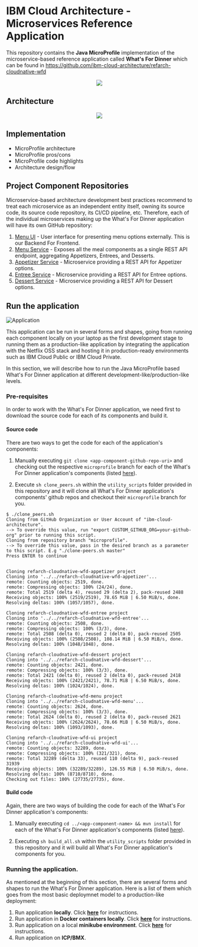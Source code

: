 # IBM Cloud Architecture - Microservices Reference Application

This repository contains the **Java MicroProfile** implementation of the microservice-based reference application called **What's For Dinner** which can be found in https://github.com/ibm-cloud-architecture/refarch-cloudnative-wfd

<p align="center">
  <a href="https://microprofile.io/">
    <img src="static/imgs/microprofile_small.png">
  </a>
</p>

## Architecture

<p align="center">
<img src="static/imgs/wfd-architecture_small.png">
</p>

## Implementation

- MicroProfile architecture
- MicroProfile pros/cons
- MicroProfile code highlights
- Architecture design/flow

## Project Component Repositories

Microservice-based architecture development best practices recommend to treat each microservice as an independent entity itself, owning its source code, its source code repository, its CI/CD pipeline, etc. Therefore, each of the individual microservices making up the What's For Dinner application will have its own GitHub repository:

1. [Menu UI](https://github.com/ibm-cloud-architecture/refarch-cloudnative-wfd-ui/tree/microprofile) - User interface for presenting menu options externally. This is our Backend For Frontend.
2. [Menu Service](https://github.com/ibm-cloud-architecture/refarch-cloudnative-wfd-menu/tree/microprofile) - Exposes all the meal components as a single REST API endpoint, aggregating Appetizers, Entrees, and Desserts.
3. [Appetizer Service](https://github.com/ibm-cloud-architecture/refarch-cloudnative-wfd-appetizer/tree/microprofile) - Microservice providing a REST API for Appetizer options.
4. [Entree Service](https://github.com/ibm-cloud-architecture/refarch-cloudnative-wfd-entree/tree/microprofile) - Microservice providing a REST API for Entree options.
5. [Dessert Service](https://github.com/ibm-cloud-architecture/refarch-cloudnative-wfd-dessert/tree/microprofile) - Microservice providing a REST API for Dessert options.

## Run the application

![Application](static/imgs/main_readme/application.png)

This application can be run in several forms and shapes, going from running each component locally on your laptop as the first development stage to running them as a production-like application by integrating the application with the Netflix OSS stack and hosting it in production-ready environments such as IBM Cloud Public or IBM Cloud Private.

In this section, we will describe how to run the Java MicroProfile based What's For Dinner application at different development-like/production-like levels.

### Pre-requisites

In order to work with the What's For Dinner application, we need first to download the source code for each of its components and build it.

#### Source code

There are two ways to get the code for each of the application's components:

1. Manually executing `git clone <app-component-github-repo-uri>` and checking out the respective `microprofile` branch for each of the What's For Dinner application's components (listed [here](#project-component-repositories)).

2. Execute `sh clone_peers.sh` within the `utility_scripts` folder provided in this repository and it will clone all What's For Dinner application's components' github repos and checkout their `microprofile` branch for you.

```
$ ./clone_peers.sh
Cloning from GitHub Organization or User Account of "ibm-cloud-architecture".
--> To override this value, run "export CUSTOM_GITHUB_ORG=your-github-org" prior to running this script.
Cloning from repository branch "microprofile".
--> To override this value, pass in the desired branch as a parameter to this script. E.g "./clone-peers.sh master"
Press ENTER to continue


Cloning refarch-cloudnative-wfd-appetizer project
Cloning into '../../refarch-cloudnative-wfd-appetizer'...
remote: Counting objects: 2519, done.
remote: Compressing objects: 100% (24/24), done.
remote: Total 2519 (delta 4), reused 29 (delta 2), pack-reused 2488
Receiving objects: 100% (2519/2519), 78.65 MiB | 6.50 MiB/s, done.
Resolving deltas: 100% (1057/1057), done.

Cloning refarch-cloudnative-wfd-entree project
Cloning into '../../refarch-cloudnative-wfd-entree'...
remote: Counting objects: 2508, done.
remote: Compressing objects: 100% (3/3), done.
remote: Total 2508 (delta 0), reused 2 (delta 0), pack-reused 2505
Receiving objects: 100% (2508/2508), 108.14 MiB | 6.50 MiB/s, done.
Resolving deltas: 100% (1048/1048), done.

Cloning refarch-cloudnative-wfd-dessert project
Cloning into '../../refarch-cloudnative-wfd-dessert'...
remote: Counting objects: 2421, done.
remote: Compressing objects: 100% (3/3), done.
remote: Total 2421 (delta 0), reused 2 (delta 0), pack-reused 2418
Receiving objects: 100% (2421/2421), 78.71 MiB | 6.50 MiB/s, done.
Resolving deltas: 100% (1024/1024), done.

Cloning refarch-cloudnative-wfd-menu project
Cloning into '../../refarch-cloudnative-wfd-menu'...
remote: Counting objects: 2624, done.
remote: Compressing objects: 100% (3/3), done.
remote: Total 2624 (delta 0), reused 2 (delta 0), pack-reused 2621
Receiving objects: 100% (2624/2624), 78.66 MiB | 6.50 MiB/s, done.
Resolving deltas: 100% (1093/1093), done.

Cloning refarch-cloudnative-wfd-ui project
Cloning into '../../refarch-cloudnative-wfd-ui'...
remote: Counting objects: 32289, done.
remote: Compressing objects: 100% (321/321), done.
remote: Total 32289 (delta 33), reused 110 (delta 9), pack-reused 31939
Receiving objects: 100% (32289/32289), 126.55 MiB | 6.50 MiB/s, done.
Resolving deltas: 100% (8710/8710), done.
Checking out files: 100% (27735/27735), done.
```

#### Build code

Again, there are two ways of building the code for each of the What's For Dinner application's components:

1. Manually executing `cd ../<app-component-name> && mvn install` for each of the What's For Dinner application's components (listed [here](#project-component-repositories)).

2. Executing `sh build_all.sh` within the `utility_scripts` folder provided in this repository and it will build all What's For Dinner application's components for you.

### Running the application.

As mentioned at the beginning of this section, there are several forms and shapes to run the What's For Dinner application. Here is a list of them which goes from the most basic deploymnet model to a production-like deployment:

1. Run application **locally**. Click [**here**](local_readme.md) for instructions.
2. Run application in **Docker containers locally**. Click [**here**](local_docker_readme.md) for instructions.
3. Run application on a local **minikube environment**. Click [**here**](minikube_readme.md) for instructions.
4. Run application on **ICP/BMX**.
